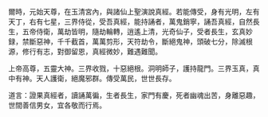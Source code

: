 爾時，元始天尊，在玉清宮內，與諸仙上聖演說真經。若能傳受，身有光明，左有天丁，右有七星，三界侍從，受吾真經，能持誦者，萬鬼銷寧，誦吾真經，自然長生，五帝侍衛，萬劫皆明，隨劫輪轉，逍遙上清，光奇仙子，受者長生，玄真妙録，禁斷惡神，千千截首，萬萬剪形，天符劫令，斷絕鬼神，頭破七分，除滅根源，修行有志，對御留恩，真經微妙，難遇難聞。

上帝高尊，五靈大神。三界收戮，十惡絕根。洞明師子，護持龍門。三界玉真，真中有神。天人護衛，絕魔邪群。傳受萬民，世世長存。

道言：證果真經者，讀誦萬徧，生者長生，家門有慶，死者幽魂出苦，身離惡趣，世間善信男女，宜各敬而行焉。